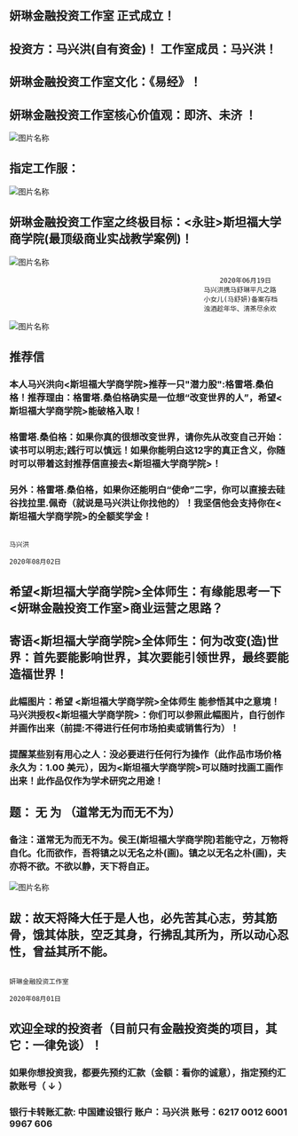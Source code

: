 
##  妍琳金融投资工作室 正式成立！ 

##  投资方：马兴洪(自有资金)！ 工作室成员：马兴洪！

##  妍琳金融投资工作室文化：《易经》！

##  妍琳金融投资工作室核心价值观：即济、未济 ！
![图片名称](https://ss0.bdstatic.com/70cFvHSh_Q1YnxGkpoWK1HF6hhy/it/u=919870039,2863267181&fm=26&gp=0.jpg)
 
 
##  指定工作服：
![图片名称](https://timgsa.baidu.com/timg?image&quality=80&size=b9999_10000&sec=1593960120022&di=86ab8bd523e4f438b408ad5706c6b598&imgtype=0&src=http%3A%2F%2Fimg14.360buyimg.com%2Fn1%2Fs350x449_jfs%2Ft16750%2F349%2F1482944821%2F322663%2Fec59eeb%2F5acc4711N273da68e.jpg%2521cc_350x449.jpg)

##   妍琳金融投资工作室之终极目标：<永驻>斯坦福大学商学院(最顶级商业实战教学案例)！

![图片名称](https://timgsa.baidu.com/timg?image&quality=80&size=b9999_10000&sec=1596022892692&di=b4ecbb7a46a188a5ac92e5bc1f5a684c&imgtype=0&src=http%3A%2F%2Fwww.shufalu.com%2Fuploads%2Fallimg%2F130930%2F1_130930103504_1.jpg)




                                                         2020年06月19日
                                                     马兴洪携马舒琳平凡之路 
                                                     小女儿(马舒妍)备案存档
                                                     浊酒趁年华、清茶尽余欢
                                                     





![图片名称](https://ss3.bdstatic.com/70cFv8Sh_Q1YnxGkpoWK1HF6hhy/it/u=2213876202,1958213163&fm=11&gp=0.jpg)

##   推荐信

###  本人马兴洪向<斯坦福大学商学院>推荐一只"潜力股":格雷塔.桑伯格！推荐理由：格雷塔.桑伯格确实是一位想“改变世界的人”，希望<斯坦福大学商学院>能破格入取！

###  格雷塔.桑伯格：如果你真的很想改变世界，请你先从改变自己开始：读书可以明志;践行可以慎远！如果你能明白这12字的真正含义，你随时可以带着这封推荐信直接去<斯坦福大学商学院>！

###  另外：格雷塔.桑伯格，如果你还能明白“使命”二字，你可以直接去硅谷找拉里.佩奇（就说是马兴洪让你找他的）！我坚信他会支持你在<斯坦福大学商学院>的全额奖学金！



                                                                             马兴洪
                                                                        2020年08月02日



##  希望<斯坦福大学商学院>全体师生：有缘能思考一下<妍琳金融投资工作室>商业运营之思路？

##  寄语<斯坦福大学商学院>全体师生：何为改变(造)世界：首先要能影响世界，其次要能引领世界，最终要能造福世界！


###  此幅图片：希望 <斯坦福大学商学院>全体师生 能参悟其中之意境！马兴洪授权<斯坦福大学商学院>：你们可以参照此幅图片，自行创作并画作出来（前提:不得进行任何市场拍卖或销售行为）！

###  提醒某些别有用心之人：没必要进行任何行为操作（此作品市场价格永久为：1.00 美元），因为<斯坦福大学商学院>可以随时找画工画作出来！此作品仅作为学术研究之用途！

##   题： 无 为 （道常无为而无不为）  

###  备注：道常无为而无不为。侯王(斯坦福大学商学院)若能守之，万物将自化。化而欲作，吾将镇之以无名之朴(画)。镇之以无名之朴(画)，夫亦将不欲。不欲以静，天下将自正。

![图片名称](https://timgsa.baidu.com/timg?image&quality=80&size=b9999_10000&sec=1595613528780&di=a33e489f6aed41d4e742b6898b8f98cf&imgtype=0&src=http%3A%2F%2F5b0988e595225.cdn.sohucs.com%2Fq_70%2Cc_zoom%2Cw_640%2Fimages%2F20180404%2Fa45b8d31d194428f8707875b3038efcf.jpeg)


##  跋：故天将降大任于是人也，必先苦其心志，劳其筋骨，饿其体肤，空乏其身，行拂乱其所为，所以动心忍性，曾益其所不能。



                                                                                    妍琳金融投资工作室
                                                                                     2020年08月01日



##  欢迎全球的投资者（目前只有金融投资类的项目，其它：一律免谈）！
                                 
### 如果你想投资我，都要先预约汇款（金额：看你的诚意），指定预约汇款账号（ ↓ ） 

### 银行卡转账汇款: 中国建设银行 账户：马兴洪  账号：6217 0012 6001 9967 606   

